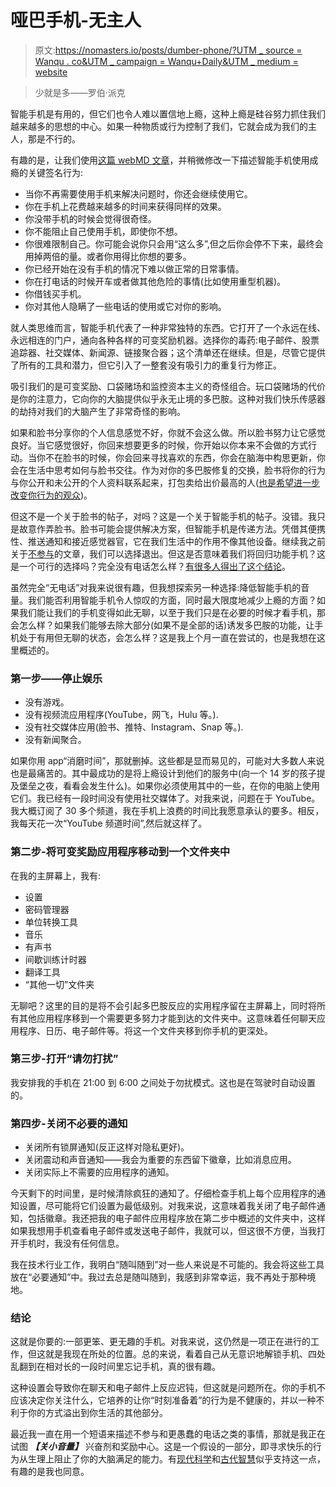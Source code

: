 # 哑巴手机-无主人

> 原文:[https://nomasters.io/posts/dumber-phone/?UTM _ source = Wanqu . co&UTM _ campaign = Wanqu+Daily&UTM _ medium = website](https://nomasters.io/posts/dumber-phone/?utm_source=wanqu.co&utm_campaign=Wanqu+Daily&utm_medium=website)

> 少就是多——罗伯·派克

智能手机是有用的，但它们也令人难以置信地上瘾，这种上瘾是硅谷努力抓住我们越来越多的思想的中心。如果一种物质或行为控制了我们，它就会成为我们的主人，那是不行的。

有趣的是，让我们使用[这篇 webMD 文章](https://www.webmd.com/mental-health/addiction/signs-of-drug-addiction#1)，并稍微修改一下描述智能手机使用成瘾的关键签名行为:

*   当你不再需要使用手机来解决问题时，你还会继续使用它。
*   你在手机上花费越来越多的时间来获得同样的效果。
*   你没带手机的时候会觉得很奇怪。
*   你不能阻止自己使用手机，即使你不想。
*   你很难限制自己。你可能会说你只会用“这么多”,但之后你会停不下来，最终会用掉两倍的量。或者你用得比你想的要多。
*   你已经开始在没有手机的情况下难以做正常的日常事情。
*   你在打电话的时候开车或者做其他危险的事情(比如使用重型机器)。
*   你借钱买手机。
*   你对其他人隐瞒了一些电话的使用或它对你的影响。

就人类思维而言，智能手机代表了一种非常独特的东西。它打开了一个永远在线、永远相连的门户，通向各种各样的可变奖励机器。选择你的毒药:电子邮件、股票追踪器、社交媒体、新闻源、链接聚合器；这个清单还在继续。但是，尽管它提供了所有的工具和潜力，但它引入了一整套没有吸引力的重复行为修正。

吸引我们的是可变奖励、口袋赌场和监控资本主义的奇怪组合。玩口袋赌场的代价是你的注意力，它向你的大脑提供似乎永无止境的多巴胺。这种对我们快乐传感器的劫持对我们的大脑产生了非常奇怪的影响。

如果和脸书分享你的个人信息感觉不好，你就不会这么做。所以脸书努力让它感觉良好。当它感觉很好，你回来想要更多的时候，你开始以你本来不会做的方式行动。当你不在脸书的时候，你会回来寻找喜欢的东西，你会在脑海中构思更新，你会在生活中思考如何与脸书交往。作为对你的多巴胺修复的交换，脸书将你的行为与你公开和未公开的个人资料联系起来，打包卖给出价最高的人([也是希望进一步改变你行为的观众](https://en.wikipedia.org/wiki/Cambridge_Analytica))。

但这不是一个关于脸书的帖子，对吗？这是一个关于智能手机的帖子。没错。我只是故意作弄脸书。脸书可能会提供解决方案，但智能手机是传递方法。凭借其便携性、推送通知和接近感觉器官，它在我们生活中的作用不像其他设备。继续我之前关于[不参与](https://nomasters.io/posts/nonparticipation/)的文章，我们可以选择退出。但这是否意味着我们将回归功能手机？这是一个可行的选择吗？完全没有电话怎么样？[有很多人得出了这个结论](https://duckduckgo.com/?q=i+got+rid+of+my+smart+phone&t=ffnt&ia=web)。

虽然完全“无电话”对我来说很有趣，但我想探索另一种选择:降低智能手机的音量。我们能否利用智能手机令人惊叹的方面，同时最大限度地减少上瘾的方面？如果我们能让我们的手机变得如此无聊，以至于我们只是在必要的时候才看手机，那会怎么样？如果我们能够去除大部分(如果不是全部的话)诱发多巴胺的功能，让手机处于有用但无聊的状态，会怎么样？这是我上个月一直在尝试的，也是我想在这里概述的。

### 第一步——停止娱乐

*   没有游戏。
*   没有视频流应用程序(YouTube，网飞，Hulu 等。).
*   没有社交媒体应用(脸书、推特、Instagram、Snap 等。).
*   没有新闻聚合。

如果你用 app“消磨时间”，那就删掉。这些都是显而易见的，可能对大多数人来说也是最痛苦的。其中最成功的是将上瘾设计到他们的服务中(向一个 14 岁的孩子提及堡垒之夜，看看会发生什么)。如果你必须使用其中的一些，在你的电脑上使用它们。我已经有一段时间没有使用社交媒体了。对我来说，问题在于 YouTube。我大概订阅了 30 多个频道，我在手机上浪费的时间比我愿意承认的要多。相反，我每天花一次“YouTube 频道时间”,然后就这样了。

### 第二步-将可变奖励应用程序移动到一个文件夹中

在我的主屏幕上，我有:

*   设置
*   密码管理器
*   单位转换工具
*   音乐
*   有声书
*   间歇训练计时器
*   翻译工具
*   “其他一切”文件夹

无聊吧？这里的目的是将不会引起多巴胺反应的实用程序留在主屏幕上，同时将所有其他应用程序移到一个需要更多努力才能到达的文件夹中。这意味着任何聊天应用程序、日历、电子邮件等。将这一个文件夹移到你手机的更深处。

### 第三步-打开“请勿打扰”

我安排我的手机在 21:00 到 6:00 之间处于勿扰模式。这也是在驾驶时自动设置的。

### 第四步-关闭不必要的通知

*   关闭所有锁屏通知(反正这样对隐私更好)。
*   关闭震动和声音通知——我会为重要的东西留下徽章，比如消息应用。
*   关闭实际上不需要的应用程序的通知。

今天剩下的时间里，是时候清除疯狂的通知了。仔细检查手机上每个应用程序的通知设置，尽可能将它们设置为最低级别。对我来说，这意味着我关闭了电子邮件通知，包括徽章。我还把我的电子邮件应用程序放在第二步中概述的文件夹中，这样如果我想用手机查看电子邮件或发送电子邮件，我就可以，但这很不方便，当我打开手机时，我没有任何信息。

我在技术行业工作，我明白“随叫随到”对一些人来说是不可能的。我会将这些工具放在“必要通知”中。我过去总是随叫随到，我感到非常幸运，我不再处于那种境地。

### 结论

这就是你要的:一部更笨、更无趣的手机。对我来说，这仍然是一项正在进行的工作，但这就是我现在所处的位置。总的来说，看着自己从无意识地解锁手机、四处乱翻到在相对长的一段时间里忘记手机，真的很有趣。

这种设置会导致你在聊天和电子邮件上反应迟钝，但这就是问题所在。你的手机不应该决定你关注什么，它培养的让你“时刻准备着”的行为是不健康的，并以一种不利于你的方式溢出到你生活的其他部分。

最近我一直在用一个短语来描述不参与和更愚蠢的电话之类的事情，那就是我正在试图 ***【关小音量】*** 兴奋剂和奖励中心。这是一个假设的一部分，即寻求快乐的行为从生理上阻止了你的大脑满足的能力。有[现代科学](https://www.goodreads.com/book/show/34237719-the-hacking-of-the-american-mind)和[古代智慧](https://en.wikipedia.org/wiki/Zen_Mind,_Beginner%27s_Mind)似乎支持这一点，有趣的是我也同意。